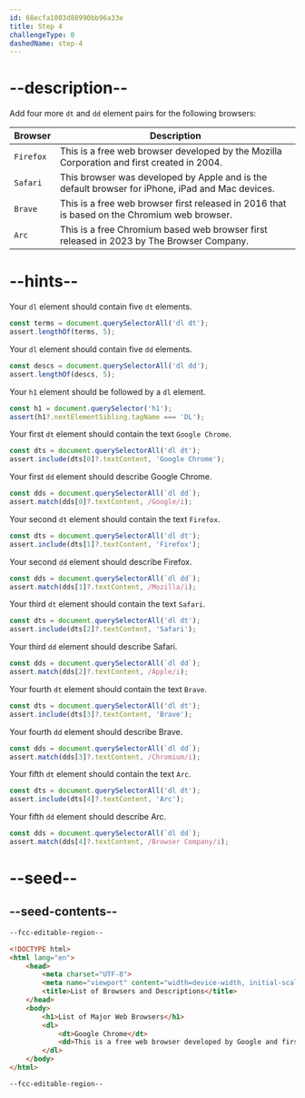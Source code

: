 ```yaml
---
id: 68ecfa1003d88990bb96a33e
title: Step 4
challengeType: 0
dashedName: step-4
---
```


# --description--

Add four more `dt` and `dd` element pairs for the following browsers:

| Browser     | Description                                                                                      |
| ----------- | ------------------------------------------------------------------------------------------------ |
| `Firefox` | This is a free web browser developed by the Mozilla Corporation and first created in 2004.       |
| `Safari`  | This browser was developed by Apple and is the default browser for iPhone, iPad and Mac devices. |
| `Brave`   | This is a free web browser first released in 2016 that is based on the Chromium web browser.     |
| `Arc`     | This is a free Chromium based web browser first released in 2023 by The Browser Company.         |

# --hints--

Your `dl` element should contain five `dt` elements.

```js
const terms = document.querySelectorAll('dl dt');
assert.lengthOf(terms, 5);
```

Your `dl` element should contain five `dd` elements.

```js
const descs = document.querySelectorAll('dl dd');
assert.lengthOf(descs, 5);
```

Your `h1` element should be followed by a `dl` element.

```js
const h1 = document.querySelector('h1');
assert(h1?.nextElementSibling.tagName === 'DL'); 
```

Your first `dt` element should contain the text `Google Chrome`.

```js
const dts = document.querySelectorAll('dl dt');
assert.include(dts[0]?.textContent, 'Google Chrome');
```

Your first `dd` element should describe Google Chrome.

```js
const dds = document.querySelectorAll(`dl dd`);
assert.match(dds[0]?.textContent, /Google/i); 
```

Your second `dt` element should contain the text `Firefox`.

```js
const dts = document.querySelectorAll('dl dt');
assert.include(dts[1]?.textContent, 'Firefox');
```

Your second `dd` element should describe Firefox.

```js
const dds = document.querySelectorAll(`dl dd`);
assert.match(dds[1]?.textContent, /Mozilla/i); 
```

Your third `dt` element should contain the text `Safari`.

```js
const dts = document.querySelectorAll('dl dt');
assert.include(dts[2]?.textContent, 'Safari');
```

Your third `dd` element should describe Safari.

```js
const dds = document.querySelectorAll(`dl dd`);
assert.match(dds[2]?.textContent, /Apple/i); 
```

Your fourth `dt` element should contain the text `Brave`.

```js
const dts = document.querySelectorAll('dl dt');
assert.include(dts[3]?.textContent, 'Brave');
```

Your fourth `dd` element should describe Brave.

```js
const dds = document.querySelectorAll(`dl dd`);
assert.match(dds[3]?.textContent, /Chromium/i); 
```

Your fifth `dt` element should contain the text `Arc`.

```js
const dts = document.querySelectorAll('dl dt');
assert.include(dts[4]?.textContent, 'Arc');
```

Your fifth `dd` element should describe Arc.

```js
const dds = document.querySelectorAll(`dl dd`);
assert.match(dds[4]?.textContent, /Browser Company/i); 
```

# --seed--

## --seed-contents--

```html
--fcc-editable-region--

<!DOCTYPE html> 
<html lang="en"> 
    <head> 
        <meta charset="UTF-8"> 
        <meta name="viewport" content="width=device-width, initial-scale=1.0"> 
        <title>List of Browsers and Descriptions</title> 
    </head> 
    <body> 
        <h1>List of Major Web Browsers</h1> 
        <dl>
            <dt>Google Chrome</dt>
            <dd>This is a free web browser developed by Google and first released in 2008.</dd>
        </dl>
    </body> 
</html>

--fcc-editable-region--
```


